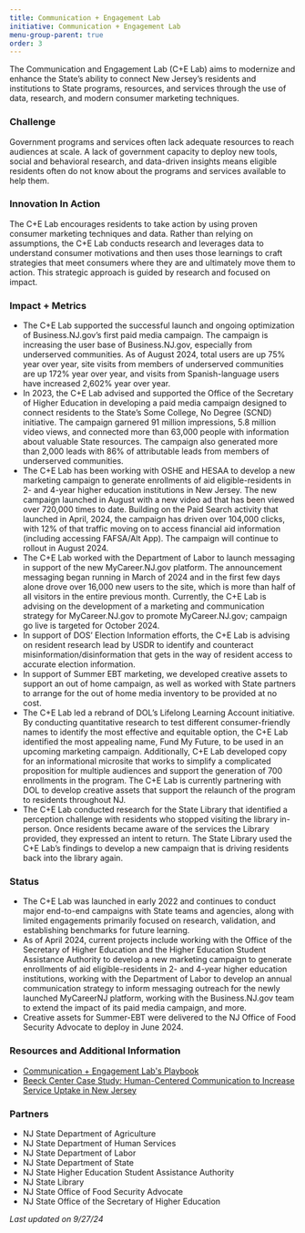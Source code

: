 ```yaml
---
title: Communication + Engagement Lab
initiative: Communication + Engagement Lab
menu-group-parent: true
order: 3
---
```


The Communication and Engagement Lab (C+E Lab) aims to modernize and enhance the State’s ability to connect New Jersey’s residents and institutions to State programs, resources, and services through the use of data, research, and modern consumer marketing techniques.

### Challenge
Government programs and services often lack adequate resources to reach audiences at scale. A lack of government capacity to deploy new tools, social and behavioral research, and data-driven insights means eligible residents often do not know about the programs and services available to help them.

### Innovation In Action
The C+E Lab encourages residents to take action by using proven consumer marketing techniques and data. Rather than relying on assumptions, the C+E Lab conducts research and leverages data to understand consumer motivations and then uses those learnings to craft strategies that meet consumers where they are and ultimately move them to action. This strategic approach is guided by research and focused on impact.

### Impact + Metrics

- The C+E Lab supported the successful launch and ongoing optimization of Business.NJ.gov’s first paid media campaign. The campaign is increasing the user base of Business.NJ.gov, especially from underserved communities. As of August 2024, total users are up 75% year over year, site visits from members of underserved communities are up 172% year over year, and visits from Spanish-language users have increased 2,602% year over year. 
- In 2023, the C+E Lab advised and supported the Office of the Secretary of Higher Education in developing a paid media campaign designed to connect residents to the State’s Some College, No Degree (SCND) initiative. The campaign garnered 91 million impressions, 5.8 million video views, and connected more than 63,000 people with information about valuable State resources. The campaign also generated more than 2,000 leads with 86% of attributable leads from members of underserved communities.  
- The C+E Lab has been working with OSHE and HESAA to develop a new marketing campaign to generate enrollments of aid eligible-residents in 2- and 4-year higher education institutions in New Jersey. The new campaign launched in August with a new video ad that has been viewed over 720,000 times to date. Building on the Paid Search activity that launched in April, 2024, the campaign has driven over 104,000 clicks, with 12% of that traffic moving on to access financial aid information (including accessing FAFSA/Alt App). The campaign will continue to rollout in August 2024. 
- The C+E Lab worked with the Department of Labor to launch messaging in support of the new MyCareer.NJ.gov platform. The announcement messaging began running in March of 2024 and in the first few days alone drove over 16,000 new users to the site, which is more than half of all visitors in the entire previous month. Currently, the C+E Lab is advising on the development of a marketing and communication strategy for MyCareer.NJ.gov to promote MyCareer.NJ.gov; campaign go live is targeted for October 2024. 
- In support of DOS’ Election Information efforts, the C+E Lab is advising on resident research lead by USDR to identify and counteract misinformation/disinformation that gets in the way of resident access to accurate election information.
- In support of Summer EBT marketing, we developed creative assets to support an out of home campaign, as well as worked with State partners to arrange for the out of home media inventory to be provided at no cost. 
- The C+E Lab led a rebrand of DOL’s Lifelong Learning Account initiative. By conducting quantitative research to test different consumer-friendly names to identify the most effective and equitable option, the C+E Lab identified the most appealing name, Fund My Future, to be used in an upcoming marketing campaign. Additionally, C+E Lab developed copy for an informational microsite that works to simplify a complicated proposition for multiple audiences and support the generation of 700 enrollments in the program. The C+E Lab is currently partnering with DOL to develop creative assets that support the relaunch of the program to residents throughout NJ.
- The C+E Lab conducted research for the State Library that identified a perception challenge with residents who stopped visiting the library in-person. Once residents became aware of the services the Library provided, they expressed an intent to return. The State Library used the C+E Lab’s findings to develop a new campaign that is driving residents back into the library again.


### Status

- The C+E Lab was launched in early 2022 and continues to conduct major end-to-end campaigns with State teams and agencies, along with limited engagements primarily focused on research, validation, and establishing benchmarks for future learning.
- As of April 2024, current projects include working with the Office of the Secretary of Higher Education and the Higher Education Student Assistance Authority to develop a new marketing campaign to generate enrollments of aid eligible-residents in 2- and 4-year higher education institutions, working with the Department of Labor to develop an annual communication strategy to inform messaging outreach for the newly launched MyCareerNJ platform, working with the Business.NJ.gov team to extend the impact of its paid media campaign, and more.
- Creative assets for Summer-EBT were delivered to the NJ Office of Food Security Advocate to deploy in June 2024.  

### Resources and Additional Information

- [Communication + Engagement Lab's Playbook](/cel-playbook)
- [Beeck Center Case Study: Human-Centered Communication to Increase Service Uptake in New Jersey](https://beeckcenter.georgetown.edu/wp-content/uploads/2024/09/DSN-Spotlight_NJ-CE_v3.pdf)

### Partners

- NJ State Department of Agriculture
- NJ State Department of Human Services
- NJ State Department of Labor
- NJ State Department of State
- NJ State Higher Education Student Assistance Authority
- NJ State Library
- NJ State Office of Food Security Advocate
- NJ State Office of the Secretary of Higher Education


*Last updated on 9/27/24*
